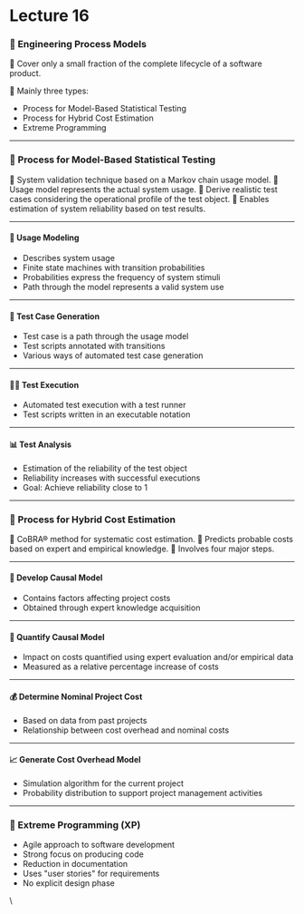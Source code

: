 # Lecture 16

### 🚀 Engineering Process Models

🔸 Cover only a small fraction of the complete lifecycle of a software product.

🔸 Mainly three types:

* Process for Model-Based Statistical Testing
* Process for Hybrid Cost Estimation
* Extreme Programming

***

### 🚀 Process for Model-Based Statistical Testing

🔹 System validation technique based on a Markov chain usage model. 🔹 Usage model represents the actual system usage. 🔹 Derive realistic test cases considering the operational profile of the test object. 🔹 Enables estimation of system reliability based on test results.

***

#### 🧩 Usage Modeling

* Describes system usage
* Finite state machines with transition probabilities
* Probabilities express the frequency of system stimuli
* Path through the model represents a valid system use

***

#### 🎯 Test Case Generation

* Test case is a path through the usage model
* Test scripts annotated with transitions
* Various ways of automated test case generation

***

#### 🏃‍♀️ Test Execution

* Automated test execution with a test runner
* Test scripts written in an executable notation

***

#### 📊 Test Analysis

* Estimation of the reliability of the test object
* Reliability increases with successful executions
* Goal: Achieve reliability close to 1

***

### 🚀 Process for Hybrid Cost Estimation

🔹 CoBRA® method for systematic cost estimation. 🔹 Predicts probable costs based on expert and empirical knowledge. 🔹 Involves four major steps.

***

#### 🔧 Develop Causal Model

* Contains factors affecting project costs
* Obtained through expert knowledge acquisition

***

#### 🔢 Quantify Causal Model

* Impact on costs quantified using expert evaluation and/or empirical data
* Measured as a relative percentage increase of costs

***

#### 💰 Determine Nominal Project Cost

* Based on data from past projects
* Relationship between cost overhead and nominal costs

***

#### 📈 Generate Cost Overhead Model

* Simulation algorithm for the current project
* Probability distribution to support project management activities

***

### 🚀 Extreme Programming (XP)

* Agile approach to software development
* Strong focus on producing code
* Reduction in documentation
* Uses "user stories" for requirements
* No explicit design phase

\
